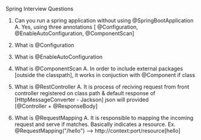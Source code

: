 Spring Interview Questions

1. Can you run a spring application without using @SpringBootApplication <br>
A. Yes, using three annotations [ @Configuration, @EnableAutoConfiguration, @ComponentScan]

2. What is @Configuration

3. What is @EnableAutoConfiguration

4. What is @ComponentScan
A. In order to include external packages [outside the classpath], it works in conjuction with @Component if class

5. What is @RestController
A. It is process of reciving request from front controller registered on class path & default response of [HttpMessageConverter - Jackson] json will provided  
   [@Controller + @ResponseBody] 

5. What is @RequestMapping
A. It is responsible to mapping the incoming request and serve if matches.
   Basically indicates a resource. Ex. @RequestMapping("/hello") --> http://context:port/resource[hello]
